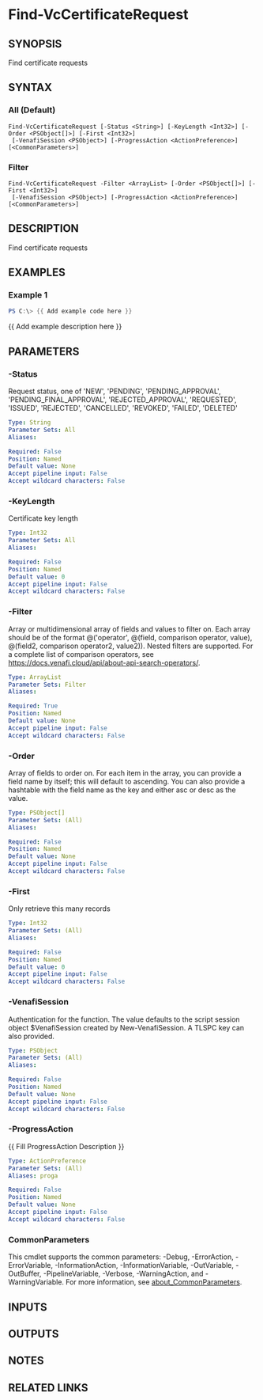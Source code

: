 # Find-VcCertificateRequest

## SYNOPSIS
Find certificate requests

## SYNTAX

### All (Default)
```
Find-VcCertificateRequest [-Status <String>] [-KeyLength <Int32>] [-Order <PSObject[]>] [-First <Int32>]
 [-VenafiSession <PSObject>] [-ProgressAction <ActionPreference>] [<CommonParameters>]
```

### Filter
```
Find-VcCertificateRequest -Filter <ArrayList> [-Order <PSObject[]>] [-First <Int32>]
 [-VenafiSession <PSObject>] [-ProgressAction <ActionPreference>] [<CommonParameters>]
```

## DESCRIPTION
Find certificate requests

## EXAMPLES

### Example 1
```powershell
PS C:\> {{ Add example code here }}
```

{{ Add example description here }}

## PARAMETERS

### -Status
Request status, one of 'NEW', 'PENDING', 'PENDING_APPROVAL', 'PENDING_FINAL_APPROVAL', 'REJECTED_APPROVAL', 'REQUESTED', 'ISSUED', 'REJECTED', 'CANCELLED', 'REVOKED', 'FAILED', 'DELETED'

```yaml
Type: String
Parameter Sets: All
Aliases:

Required: False
Position: Named
Default value: None
Accept pipeline input: False
Accept wildcard characters: False
```

### -KeyLength
Certificate key length

```yaml
Type: Int32
Parameter Sets: All
Aliases:

Required: False
Position: Named
Default value: 0
Accept pipeline input: False
Accept wildcard characters: False
```

### -Filter
Array or multidimensional array of fields and values to filter on.
Each array should be of the format @('operator', @(field, comparison operator, value), @(field2, comparison operator2, value2)).
Nested filters are supported.
For a complete list of comparison operators, see https://docs.venafi.cloud/api/about-api-search-operators/.

```yaml
Type: ArrayList
Parameter Sets: Filter
Aliases:

Required: True
Position: Named
Default value: None
Accept pipeline input: False
Accept wildcard characters: False
```

### -Order
Array of fields to order on.
For each item in the array, you can provide a field name by itself; this will default to ascending.
You can also provide a hashtable with the field name as the key and either asc or desc as the value.

```yaml
Type: PSObject[]
Parameter Sets: (All)
Aliases:

Required: False
Position: Named
Default value: None
Accept pipeline input: False
Accept wildcard characters: False
```

### -First
Only retrieve this many records

```yaml
Type: Int32
Parameter Sets: (All)
Aliases:

Required: False
Position: Named
Default value: 0
Accept pipeline input: False
Accept wildcard characters: False
```

### -VenafiSession
Authentication for the function.
The value defaults to the script session object $VenafiSession created by New-VenafiSession.
A TLSPC key can also provided.

```yaml
Type: PSObject
Parameter Sets: (All)
Aliases:

Required: False
Position: Named
Default value: None
Accept pipeline input: False
Accept wildcard characters: False
```

### -ProgressAction
{{ Fill ProgressAction Description }}

```yaml
Type: ActionPreference
Parameter Sets: (All)
Aliases: proga

Required: False
Position: Named
Default value: None
Accept pipeline input: False
Accept wildcard characters: False
```

### CommonParameters
This cmdlet supports the common parameters: -Debug, -ErrorAction, -ErrorVariable, -InformationAction, -InformationVariable, -OutVariable, -OutBuffer, -PipelineVariable, -Verbose, -WarningAction, and -WarningVariable. For more information, see [about_CommonParameters](http://go.microsoft.com/fwlink/?LinkID=113216).

## INPUTS

## OUTPUTS

## NOTES

## RELATED LINKS
